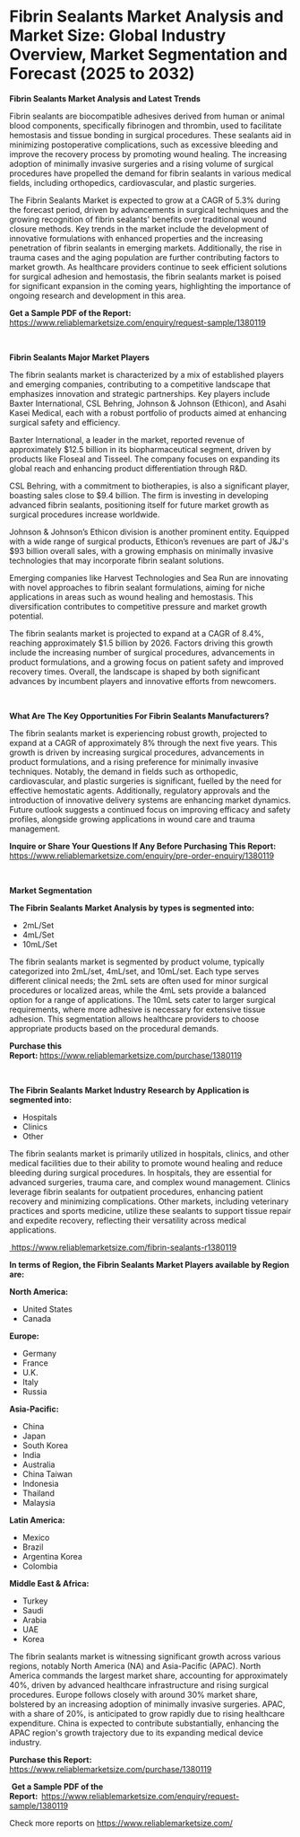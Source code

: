 <p><h1>Fibrin Sealants Market Analysis and Market Size: Global Industry Overview, Market Segmentation and Forecast (2025 to 2032)</h1></p><p><strong>Fibrin Sealants Market Analysis and Latest Trends</strong></p>
<p><p>Fibrin sealants are biocompatible adhesives derived from human or animal blood components, specifically fibrinogen and thrombin, used to facilitate hemostasis and tissue bonding in surgical procedures. These sealants aid in minimizing postoperative complications, such as excessive bleeding and improve the recovery process by promoting wound healing. The increasing adoption of minimally invasive surgeries and a rising volume of surgical procedures have propelled the demand for fibrin sealants in various medical fields, including orthopedics, cardiovascular, and plastic surgeries.</p><p>The Fibrin Sealants Market is expected to grow at a CAGR of 5.3% during the forecast period, driven by advancements in surgical techniques and the growing recognition of fibrin sealants' benefits over traditional wound closure methods. Key trends in the market include the development of innovative formulations with enhanced properties and the increasing penetration of fibrin sealants in emerging markets. Additionally, the rise in trauma cases and the aging population are further contributing factors to market growth. As healthcare providers continue to seek efficient solutions for surgical adhesion and hemostasis, the fibrin sealants market is poised for significant expansion in the coming years, highlighting the importance of ongoing research and development in this area.</p></p>
<p><strong>Get a Sample PDF of the Report:&nbsp;</strong> <a href="https://www.reliablemarketsize.com/enquiry/request-sample/1380119?utm_campaign=3220&utm_medium=2&utm_source=Github&utm_content=ia&utm_term=08032025&utm_id=fibrin-sealants">https://www.reliablemarketsize.com/enquiry/request-sample/1380119</a></p>
<p>&nbsp;</p>
<p><strong>Fibrin Sealants Major Market Players</strong></p>
<p><p>The fibrin sealants market is characterized by a mix of established players and emerging companies, contributing to a competitive landscape that emphasizes innovation and strategic partnerships. Key players include Baxter International, CSL Behring, Johnson & Johnson (Ethicon), and Asahi Kasei Medical, each with a robust portfolio of products aimed at enhancing surgical safety and efficiency.</p><p>Baxter International, a leader in the market, reported revenue of approximately $12.5 billion in its biopharmaceutical segment, driven by products like Floseal and Tisseel. The company focuses on expanding its global reach and enhancing product differentiation through R&D.</p><p>CSL Behring, with a commitment to biotherapies, is also a significant player, boasting sales close to $9.4 billion. The firm is investing in developing advanced fibrin sealants, positioning itself for future market growth as surgical procedures increase worldwide.</p><p>Johnson & Johnson’s Ethicon division is another prominent entity. Equipped with a wide range of surgical products, Ethicon’s revenues are part of J&J's $93 billion overall sales, with a growing emphasis on minimally invasive technologies that may incorporate fibrin sealant solutions.</p><p>Emerging companies like Harvest Technologies and Sea Run are innovating with novel approaches to fibrin sealant formulations, aiming for niche applications in areas such as wound healing and hemostasis. This diversification contributes to competitive pressure and market growth potential.</p><p>The fibrin sealants market is projected to expand at a CAGR of 8.4%, reaching approximately $1.5 billion by 2026. Factors driving this growth include the increasing number of surgical procedures, advancements in product formulations, and a growing focus on patient safety and improved recovery times. Overall, the landscape is shaped by both significant advances by incumbent players and innovative efforts from newcomers.</p></p>
<p>&nbsp;</p>
<p><strong>What Are The Key Opportunities For Fibrin Sealants Manufacturers?</strong></p>
<p><p>The fibrin sealants market is experiencing robust growth, projected to expand at a CAGR of approximately 8% through the next five years. This growth is driven by increasing surgical procedures, advancements in product formulations, and a rising preference for minimally invasive techniques. Notably, the demand in fields such as orthopedic, cardiovascular, and plastic surgeries is significant, fuelled by the need for effective hemostatic agents. Additionally, regulatory approvals and the introduction of innovative delivery systems are enhancing market dynamics. Future outlook suggests a continued focus on improving efficacy and safety profiles, alongside growing applications in wound care and trauma management.</p></p>
<p><strong>Inquire or Share Your Questions If Any Before Purchasing This Report:</strong> <a href="https://www.reliablemarketsize.com/enquiry/pre-order-enquiry/1380119?utm_campaign=3220&utm_medium=2&utm_source=Github&utm_content=ia&utm_term=08032025&utm_id=fibrin-sealants">https://www.reliablemarketsize.com/enquiry/pre-order-enquiry/1380119</a></p>
<p>&nbsp;</p>
<p><strong>Market Segmentation</strong></p>
<p><strong>The Fibrin Sealants Market Analysis by types is segmented into:</strong></p>
<p><ul><li>2mL/Set</li><li>4mL/Set</li><li>10mL/Set</li></ul></p>
<p><p>The fibrin sealants market is segmented by product volume, typically categorized into 2mL/set, 4mL/set, and 10mL/set. Each type serves different clinical needs; the 2mL sets are often used for minor surgical procedures or localized areas, while the 4mL sets provide a balanced option for a range of applications. The 10mL sets cater to larger surgical requirements, where more adhesive is necessary for extensive tissue adhesion. This segmentation allows healthcare providers to choose appropriate products based on the procedural demands.</p></p>
<p><strong>Purchase this Report:&nbsp;</strong><a href="https://www.reliablemarketsize.com/purchase/1380119?utm_campaign=3220&utm_medium=2&utm_source=Github&utm_content=ia&utm_term=08032025&utm_id=fibrin-sealants">https://www.reliablemarketsize.com/purchase/1380119</a></p>
<p>&nbsp;</p>
<p><strong>The Fibrin Sealants Market Industry Research by Application is segmented into:</strong></p>
<p><ul><li>Hospitals</li><li>Clinics</li><li>Other</li></ul></p>
<p><p>The fibrin sealants market is primarily utilized in hospitals, clinics, and other medical facilities due to their ability to promote wound healing and reduce bleeding during surgical procedures. In hospitals, they are essential for advanced surgeries, trauma care, and complex wound management. Clinics leverage fibrin sealants for outpatient procedures, enhancing patient recovery and minimizing complications. Other markets, including veterinary practices and sports medicine, utilize these sealants to support tissue repair and expedite recovery, reflecting their versatility across medical applications.</p></p>
<p><a href="https://www.reliablemarketsize.com/fibrin-sealants-r1380119?utm_campaign=3220&utm_medium=2&utm_source=Github&utm_content=ia&utm_term=08032025&utm_id=fibrin-sealants">&nbsp;https://www.reliablemarketsize.com/fibrin-sealants-r1380119</a></p>
<p><strong>In terms of Region, the Fibrin Sealants Market Players available by Region are:</strong></p>
<p>
    <p> <strong> North America: </strong>
        <ul>
            <li>United States</li>
            <li>Canada</li>
        </ul>
        </p> 
    <p> <strong> Europe: </strong>
        <ul>
            <li>Germany</li>
            <li>France</li>
            <li>U.K.</li>
            <li>Italy</li>
            <li>Russia</li>
        </ul>
        </p> 
    <p> <strong> Asia-Pacific: </strong>
        <ul>
            <li>China</li>
            <li>Japan</li>
            <li>South Korea</li>
            <li>India</li>
            <li>Australia</li>
            <li>China Taiwan</li>
            <li>Indonesia</li>
            <li>Thailand</li>
            <li>Malaysia</li>
        </ul>
        </p> 
    <p> <strong> Latin America: </strong>
        <ul>
            <li>Mexico</li>
            <li>Brazil</li>
            <li>Argentina Korea</li>
            <li>Colombia</li>
        </ul>
        </p> 
    <p> <strong> Middle East & Africa: </strong>
        <ul>
            <li>Turkey</li>
            <li>Saudi</li>
            <li>Arabia</li>
            <li>UAE</li>
            <li>Korea</li>
        </ul>
    </p>
    </p>
<p><p>The fibrin sealants market is witnessing significant growth across various regions, notably North America (NA) and Asia-Pacific (APAC). North America commands the largest market share, accounting for approximately 40%, driven by advanced healthcare infrastructure and rising surgical procedures. Europe follows closely with around 30% market share, bolstered by an increasing adoption of minimally invasive surgeries. APAC, with a share of 20%, is anticipated to grow rapidly due to rising healthcare expenditure. China is expected to contribute substantially, enhancing the APAC region's growth trajectory due to its expanding medical device industry.</p></p>
<p><strong>Purchase this Report: </strong><a href="https://www.reliablemarketsize.com/purchase/1380119?utm_campaign=3220&utm_medium=2&utm_source=Github&utm_content=ia&utm_term=08032025&utm_id=fibrin-sealants">https://www.reliablemarketsize.com/purchase/1380119</a></p>
<p>&nbsp;<strong>Get a Sample PDF of the Report:&nbsp;&nbsp;</strong><a href="https://www.reliablemarketsize.com/enquiry/request-sample/1380119?utm_campaign=3220&utm_medium=2&utm_source=Github&utm_content=ia&utm_term=08032025&utm_id=fibrin-sealants">https://www.reliablemarketsize.com/enquiry/request-sample/1380119</a></p>
<p><strong></strong></p>
<p>Check more reports on <a href="https://www.reliablemarketsize.com/?utm_campaign=3220&utm_medium=2&utm_source=Github&utm_content=ia&utm_term=08032025&utm_id=fibrin-sealants">https://www.reliablemarketsize.com/</a></p>